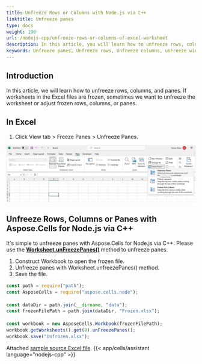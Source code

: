 ```yaml
---
title: Unfreeze Rows or Columns with Node.js via C++
linktitle: Unfreeze panes
type: docs
weight: 190
url: /nodejs-cpp/unfreeze-rows-or-columns-of-excel-worksheet
description: In this article, you will learn how to unfreeze rows, columns, or panes of Excel Worksheets programmatically using Node.js API with C++.
keywords: Unfreeze panes, Unfreeze rows, Unfreeze columns, unFreeze window Node.js via C++.
---
```


## **Introduction**

In this article, we will learn how to unfreeze rows, columns, and panes. If worksheets in the Excel files are frozen, sometimes we want to unfreeze the worksheet or adjust frozen rows, columns, or panes.


## **In Excel**

1. Click View tab > Freeze Panes > Unfreeze Panes.

**![unfreeze panes in Excel](Unfreeze-Panes.png)**




## **Unfreeze Rows, Columns or Panes with Aspose.Cells for Node.js via C++**
It's simple to unfreeze panes with Aspose.Cells for Node.js via C++. Please use the [**Worksheet.unFreezePanes()**](https://reference.aspose.com/cells/nodejs-cpp/worksheet/#unFreezePanes--) method to unfreeze panes.

1. Construct Workbook to open the frozen file.
2. Unfreeze panes with Worksheet.unfreezePanes() method.
3. Save the file.

```javascript
const path = require("path");
const AsposeCells = require("aspose.cells.node");

const dataDir = path.join(__dirname, "data");
const frozenFilePath = path.join(dataDir, "Frozen.xlsx");

const workbook = new AsposeCells.Workbook(frozenFilePath); 
workbook.getWorksheets().get(0).unFreezePanes();
workbook.save("Unfrozen.xlsx");
```

Attached [sample source Excel file](Frozen.xlsx).
{{< app/cells/assistant language="nodejs-cpp" >}}